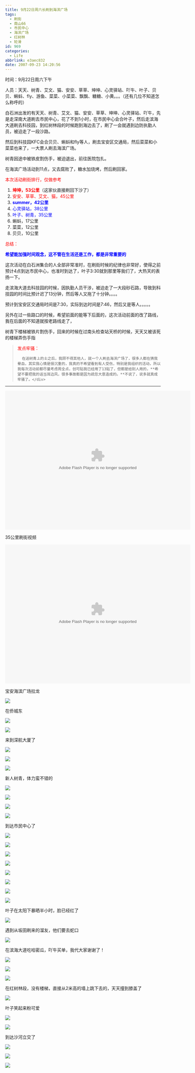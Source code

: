 ```yaml
---
title: 9月22日周六长刷到海滨广场
tags:
  - 刷街
  - 南山66
  - 市民中心
  - 海滨广场
  - 红树林
  - 轮滑
id: 969
categories:
  - Life
abbrlink: e3aec832
date: 2007-09-23 14:20:56
---
```


时间：9月22日周六下午

人员：天天、树青、艾文、猫、安安、草草、坤坤、心灵驿站、吖牛、叶子、贝贝、蝌蚪、fly、游鱼、菜菜、小菜菜、飘飘、糖糖、小黄。。。（还有几位不知道怎么称呼的）

白石洲出发的有天天、树青、艾文、猫、安安、草草、坤坤、心灵驿站、吖牛，先是走深南大道刷去市民中心，花了不到1小时，在市民中心会合叶子，然后走滨海大道刷去科技园，到红树林段的时候跑到海边去了，刷了一会就遇到边防执勤人员，被迫走了一段沙路。

然后到科技园KFC会合贝贝、蝌蚪和fly等人，刷去宝安区交通局，然后菜菜和小菜菜也来了，一大票人刷去海滨广场。

树青因途中被铁皮割伤手，被迫退出，前往医院包扎。

在海滨广场活动到11点，又去腐败了，糖水加烧烤，然后刷回家。

<font color="red">本次活动刷街排行，仅做参考</font>

1.  <font color="red">**坤坤，53公里**</font>（这家伙直接刷回下沙了）
2.  <font color="red">安安、草草、艾文、猫，45公里</font>
3.  <font color="blue">**summer，42公里**</font>
4.  <font color="blue">心灵驿站，38公里</font>
5.  <font color="blue">叶子、树青，35公里</font>
6.  蝌蚪，17公里
7.  菜菜，12公里
8.  贝贝，10公里

<font color="red">总结：</font>

**<font color="blue">希望能加强时间观念，这不管在生活还是工作，都是非常重要的</font>**

这次活动在白石洲集合的人全部非常准时，在刷街时候的纪律也非常好，使得之前预计4点到达市民中心，也准时到达了，叶子3:30就到那里等我们了，大热天的表扬一下。

走滨海大道去科技园的时候，因执勤人员干涉，被迫走了一大段砂石路，导致到科技园的时间比预计迟了13分钟，然后等人又拖了十分钟。。。。

预计到宝安区交通局时间是7:30，实际到达时间是7:46，然后又是等人。。。。。

另外在过一些路口的时候，希望前面的能等下后面的，这次活动前面的改了路线，我在后面的不知道就按老路线走了，

树青下楼梯被铁片割伤手，回来的时候在过南头检查站天桥的时候，天天又被该死的楼梯弄伤手指

> <div class="quote">
> 		<font color="red">发点牢骚：</font>
> 
> 		在送树青上的士之后，我顾不得其他人，就一个人刷去海滨广场了，很多人都在猜我晕血，其实我心情是很沉重的，我真的不希望看到有人受伤，特别是我组织的活动，所以我每次活动前都尽量考虑周全点，创可贴我已经用了13贴了，但都是给别人用的，**希望不要把我的话当耳边风，很多事故都是因为疏忽大意造成的。**不说了，说多就真成牢骚了。</div>

-------------------------------------------------------------------------

<object classid="clsid:D27CDB6E-AE6D-11cf-96B8-444553540000" codebase="http://download.macromedia.com/pub/shockwave/cabs/flash/swflash.cab#version=6,0,29,0" height="450" width="600"><param name="movie" value="http://www.56.com/n_v48_/c30_/0_/25_/ruller66_/zhajm_119056269632_/1274000_/0_/19284094.swf" /><param name="quality" value="high" /><param name="play" value="true" /><embed height="450" play="true" pluginspage="http://www.macromedia.com/go/getflashplayer" quality="high" src="http://www.56.com/n_v48_/c30_/0_/25_/ruller66_/zhajm_119056269632_/1274000_/0_/19284094.swf" type="application/x-shockwave-flash" width="600"></embed></object>

35公里刷街视频

<object classid="clsid:D27CDB6E-AE6D-11cf-96B8-444553540000" codebase="http://download.macromedia.com/pub/shockwave/cabs/flash/swflash.cab#version=6,0,29,0" height="450" width="600"><param name="movie" value="http://www.56.com/n_v48_/c30_/16_/24_/ruller66_/zhajm_119056341689_/368000_/0_/19284573.swf" /><param name="quality" value="high" /><param name="play" value="true" /><embed height="450" play="true" pluginspage="http://www.macromedia.com/go/getflashplayer" quality="high" src="http://www.56.com/n_v48_/c30_/16_/24_/ruller66_/zhajm_119056341689_/368000_/0_/19284573.swf" type="application/x-shockwave-flash" width="600"></embed></object>

宝安海滨广场拉龙

![](/images/2007/09/23_171001_13022.jpg)

在侨城东

![](/images/2007/09/23_171042_13023.jpg)

![](/images/2007/09/23_171051_13024.jpg)

来到深航大厦了

![](/images/2007/09/23_171107_13025.jpg)

![](/images/2007/09/23_171114_13026.jpg)

![](/images/2007/09/23_171120_13027.jpg)

新人树青，体力蛮不错的

![](/images/2007/09/23_171141_13028.jpg)

![](/images/2007/09/23_171153_13029.jpg)

![](/images/2007/09/23_171202_13030.jpg)

![](/images/2007/09/23_171209_13031.jpg)

到达市民中心了

![](/images/2007/09/23_171225_13032.jpg)

![](/images/2007/09/23_171231_13033.jpg)

![](/images/2007/09/23_171239_13034.jpg)

![](/images/2007/09/23_171246_13035.jpg)

![](/images/2007/09/23_171253_13036.jpg)

![](/images/2007/09/23_171300_13037.jpg)

![](/images/2007/09/23_171316_13038.jpg)

![](/images/2007/09/23_171324_13039.jpg)

叶子在太阳下暴晒半小时，脸已经红了

![](/images/2007/09/23_171333_13040.jpg)

遇到从坂田刷来的溜友，他们要去蛇口

![](/images/2007/09/23_171417_13041.jpg)

在滨海大道吃哈密瓜，吖牛买单，我代大家谢谢了！

![](/images/2007/09/23_171516_13042.jpg)

![](/images/2007/09/23_171523_13043.jpg)

![](/images/2007/09/23_171530_12774.jpg)

在红树林段，没有楼梯，直接从2米高的墙上跳下去的，天天撞到膝盖了

![](/images/2007/09/23_171630_13044.jpg)

叶子笑起来粉可爱

![](/images/2007/09/23_171649_13045.jpg)

![](/images/2007/09/23_171656_13046.jpg)

到达沙河立交了

![](/images/2007/09/23_171717_13047.jpg)

![](/images/2007/09/23_171724_13048.jpg)

![](/images/2007/09/23_171732_13049.jpg)